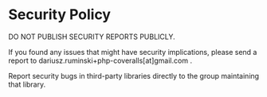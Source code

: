 # Security Policy

DO NOT PUBLISH SECURITY REPORTS PUBLICLY.

If you found any issues that might have security implications, please send a report to dariusz.ruminski+php-coveralls[at]gmail.com .

Report security bugs in third-party libraries directly to the group maintaining that library.
